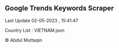 

## Google Trends Keywords Scraper 
 
Last Update 02-05-2023 , 15:41:47

Country List :
VIETNAM.json



© Abdul Muttaqin 
